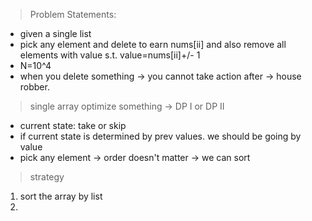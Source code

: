 > Problem Statements:
* given a single list
* pick any element and delete to earn nums[ii] and also remove all elements with value s.t. value=nums[ii]+/- 1
* N=10^4
* when you delete something -> you cannot take action after -> house robber.

> single array optimize something -> DP I or DP II
* current state: take or skip
* if current state is determined by prev values.  we should be going by value 
* pick any element -> order doesn't matter -> we can sort

> strategy
1. sort the array by list
2. 